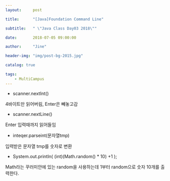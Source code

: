 ```yaml
---
layout:     post

title:      "[Java]Foundation Command Line"

subtitle:   " \"Java Class Day03 2018\""

date:       2018-07-05 09:00:00

author:     "Jine"

header-img: "img/post-bg-2015.jpg"

catalog: true

tags:
    - MultiCampus
---
```



- scanner.nextInt()

4바이트만 읽어버림, Enter은 빼놓고감

- scanner.nextLine()

Enter 입력때까지 읽어들임

- inteqer.parseint(문자열tmp)

입력받은 문자열 tmp를 숫자로 변환

- System.out.println( (int)(Math.random() * 10) +1 );

Math라는 꾸러미안에 있는 random을 사용하는데 1부터 random으로 숫자 10개를 출력한다.
